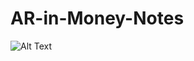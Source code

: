 # AR-in-Money-Notes
![Alt Text](https://github.com/sanket9006/AR-in-Money-Notes/blob/main/arinnotes.gif)
